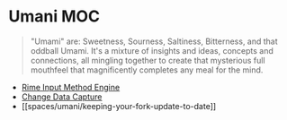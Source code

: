 # Umani MOC

>  "Umami" are: Sweetness, Sourness, Saltiness, Bitterness, and that oddball Umami. It's a mixture of insights and ideas, concepts and connections, all mingling together to create that mysterious full mouthfeel that magnificently completes any meal for the mind.


- [Rime Input Method Engine](spaces/umani/Rime-Input-Method-Engine.md)
- [Change Data Capture](spaces/umani/cdc.md)
- [[spaces/umani/keeping-your-fork-update-to-date]]